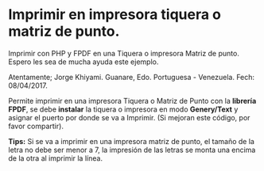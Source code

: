 # Imprimir en impresora tiquera o matriz de punto.
Imprimir con PHP y FPDF en una Tiquera o impresora Matriz de punto.
Espero les sea de mucha ayuda este ejemplo.

Atentamente;
Jorge Khiyami.
Guanare, Edo. Portuguesa - Venezuela.
Fech: 08/04/2017.

Permite imprimir en una impresora Tiquera o Matriz de Punto con la **librería FPDF**,
se debe **instalar** la tiquera o impresora en modo **Genery/Text** y asignar el puerto
por donde se va a Imprimir. (Si mejoran este código, por favor compartir).

**Tips:**
Si se va a imprimir en una impresora matriz de punto, el tamaño de la letra no debe ser menor a 7, la impresión de las letras se monta una encima de la otra al imprimir la línea.
